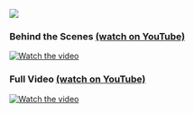 ![](https://komarev.com/ghpvc/?username=yuuchin&style=plastic&color=blue&label=TOTAL+VIEWS)

<h3>Behind the Scenes <a href="https://www.youtube.com/watch?v=8tVXWTlIWvQ" target="_blank">(watch on YouTube)</a></h3>

[![Watch the video](https://i.imgur.com/vKb2F1B.png)](https://www.youtube.com/watch?v=PmQ3WdW4gB8)

<h3>Full Video <a href="https://www.youtube.com/watch?v=8tVXWTlIWvQ" target="_blank">(watch on YouTube)</a></h3>

[![Watch the video](https://i.imgur.com/vKb2F1B.png)](https://www.youtube.com/watch?v=PmQ3WdW4gB8)

